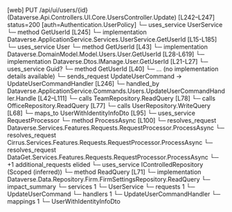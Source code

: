 [web] PUT /api/ui/users/{id}  (Dataverse.Api.Controllers.UI.Core.UsersController.Update)  [L242–L247] status=200 [auth=Authentication.UserPolicy]
  └─ uses_service UserService
    └─ method GetUserId [L245]
      └─ implementation Dataverse.ApplicationService.Services.UserService.GetUserId [L15-L185]
        └─ uses_service User
          └─ method GetUserId [L43]
            └─ implementation Dataverse.DomainModel.Model.Users.User.GetUserId [L28-L619]
            └─ implementation Dataverse.Dtos.IManage.User.GetUserId [L21-L27]
        └─ uses_service Guid?
          └─ method GetUserId [L40]
            └─ ... (no implementation details available)
  └─ sends_request UpdateUserCommand -> UpdateUserCommandHandler [L246]
    └─ handled_by Dataverse.ApplicationService.Commands.Users.UpdateUserCommandHandler.Handle [L42–L111]
      └─ calls TeamRepository.ReadQuery [L78]
      └─ calls OfficeRepository.ReadQuery [L77]
      └─ calls UserRepository.WriteQuery [L68]
      └─ maps_to UserWithIdentityInfoDto [L95]
      └─ uses_service RequestProcessor
        └─ method ProcessAsync [L100]
          └─ resolves_request Dataverse.Services.Features.Requests.RequestProcessor.ProcessAsync
          └─ resolves_request Cirrus.Services.Features.Requests.RequestProcessor.ProcessAsync
          └─ resolves_request DataGet.Services.Features.Requests.RequestProcessor.ProcessAsync
          └─ +1 additional_requests elided
      └─ uses_service IControlledRepository<FirmSettings> (Scoped (inferred))
        └─ method ReadQuery [L71]
          └─ implementation Dataverse.Data.Repository.Firm.FirmSettingsRepository.ReadQuery
  └─ impact_summary
    └─ services 1
      └─ UserService
    └─ requests 1
      └─ UpdateUserCommand
    └─ handlers 1
      └─ UpdateUserCommandHandler
    └─ mappings 1
      └─ UserWithIdentityInfoDto

